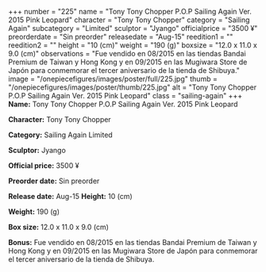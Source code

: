+++
number = "225"
name = "Tony Tony Chopper P.O.P Sailing Again Ver. 2015 Pink Leopard"
character = "Tony Tony Chopper"
category = "Sailing Again"
subcategory = "Limited"
sculptor = "Jyango"
officialprice = "3500 ¥"
preorderdate = "Sin preorder"
releasedate = "Aug-15"
reedition1 = ""
reedition2 = ""
height = "10 (cm)"
weight = "190 (g)"
boxsize = "12.0 x 11.0 x 9.0 (cm)"
observations = "Fue vendido en 08/2015 en las tiendas Bandai Premium de Taiwan y Hong Kong y en 09/2015 en las Mugiwara Store de Japón para conmemorar el tercer aniversario de la tienda de Shibuya."
image = "/onepiecefigures/images/poster/full/225.jpg"
thumb = "/onepiecefigures/images/poster/thumb/225.jpg"
alt = "Tony Tony Chopper P.O.P Sailing Again Ver. 2015 Pink Leopard"
class = "sailing-again"
+++
**Name:** Tony Tony Chopper P.O.P Sailing Again Ver. 2015 Pink Leopard

**Character:** Tony Tony Chopper

**Category:** Sailing Again  Limited 

**Sculptor:** Jyango

**Official price:** 3500 ¥

**Preorder date:** Sin preorder

**Release date:** Aug-15
**Height:** 10 (cm)

**Weight:** 190 (g)

**Box size:** 12.0 x 11.0 x 9.0 (cm)

**Bonus:** Fue vendido en 08/2015 en las tiendas Bandai Premium de Taiwan y Hong Kong y en 09/2015 en las Mugiwara Store de Japón para conmemorar el tercer aniversario de la tienda de Shibuya.
